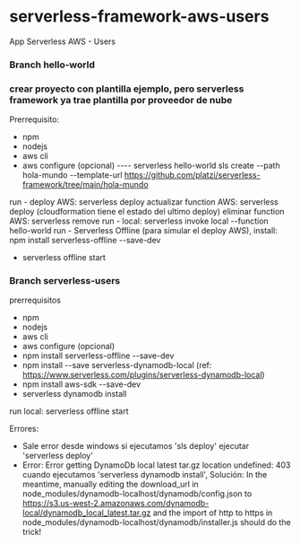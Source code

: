 # serverless-framework-aws-users
App Serverless AWS - Users



### Branch hello-world
### crear proyecto con plantilla ejemplo, pero serverless framework ya trae plantilla por proveedor de nube
Prerrequisito:
 * npm
 * nodejs
 * aws cli
 * aws configure (opcional)
*----* serverless hello-world
sls create --path hola-mundo --template-url https://github.com/platzi/serverless-framework/tree/main/hola-mundo

run - deploy AWS: serverless deploy
actualizar function AWS: serverless deploy (cloudformation tiene el estado del ultimo deploy)
eliminar function AWS: serverless remove
run - local: serverless invoke local --function hello-world
run - Serverless Offline (para simular el deploy AWS), install: npm install serverless-offline --save-dev
 - serverless offline start

### Branch serverless-users
prerrequisitos
 * npm
 * nodejs
 * aws cli
 * aws configure (opcional)
 * npm install serverless-offline --save-dev
 * npm install --save serverless-dynamodb-local (ref: https://www.serverless.com/plugins/serverless-dynamodb-local)
 * npm install aws-sdk --save-dev
 * serverless dynamodb install

run local: serverless offline start

Errores: 
* Sale error desde windows si ejecutamos 'sls deploy' ejecutar 'serverless deploy'
* Error: Error getting DynamoDb local latest tar.gz location undefined: 403 cuando ejecutamos 'serverless dynamodb install', Solución: 
In the meantime, manually editing the download_url in node_modules/dynamodb-localhost/dynamodb/config.json to https://s3.us-west-2.amazonaws.com/dynamodb-local/dynamodb_local_latest.tar.gz and the import of http to https in node_modules/dynamodb-localhost/dynamodb/installer.js should do the trick!


